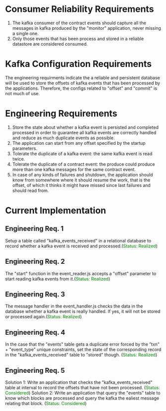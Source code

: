 # Consumer Reliability Requirements
1. The kafka consumer of the contract events should capture all the messages in kafka produced by the "monitor" application, never missing a single one.
2. Only those events that has been process and stored in a reliable datastore are considered consumed.

# Kafka Configuration Requirements
The engineering requirments indicate the a reliable and persistent database will be used to store the offsets of kafka events that has been processed by the applications. Therefore, the configs related to "offset" and "commit" is not much of use.

# Engineering Requirements
1. Store the state about whether a kafka event is persisted and completed processed in order to guarantee all kafka events are correctly handled and reduce as much duplicate events as possible.
2. The application can start from any offset specified by the startup parameters.
3. Tolerate the duplicate of a kafka event:  the same kafka event is read twice.
4. Tolerate the duplicate of a contract event: the produce could produce more than one kafka messages for the same contract event.
5. In case of any kinds of failures and shutdown, the application should know from somewhere where it should resume the work, that is the offset, of which it thinks it might have missed since last failures and should read from.

# Current Implementation
## Engineering Req. 1
Setup a table called "kafka_events_received" in a relational database to record whether a kafka event is received and processed.(<span style="color:green">Status: Realized</span>)

## Engineering Req. 2
The "start" function in the event_reader.js accepts a "offset" parameter to start reading kafka events from it.(<span style="color:green">Status: Realized</span>)

## Engineering Req. 3
The message handler in the event_handler.js checks the data in the database whether a kafka event is really handled. If yes, it will not be stored or processed again.(<span style="color:green">Status: Realized</span>)

## Engineering Req. 4
In the case that the "events" table gets a duplicate error forced by the ”txn" + "event_type" unique constraints, set the state of the corresponding record in the "kafka_events_received" table to "stored" though.  (<span style="color:green">Status: Realized</span>)

## Engineering Req. 5
Solution 1: Write an application that checks the "kafka_events_received" table at interval to record the offsets that have not been processed.  (<span style="color:green">Status: Considered</span>)
Solution 2: Write an application that query the "events" table to know which blocks are processed and query the kafka the ealiest message relating that block.  (<span style="color:green">Status: Considered</span>)